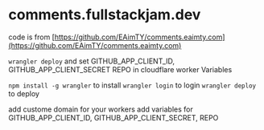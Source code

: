 # comments.fullstackjam.dev

code is from [https://github.com/EAimTY/comments.eaimty.com](https://github.com/EAimTY/comments.eaimty.com)

`wrangler deploy` and set GITHUB_APP_CLIENT_ID, GITHUB_APP_CLIENT_SECRET REPO in cloudflare worker Variables

`npm install -g wrangler` to install
`wrangler login` to login
`wrangler deploy` to deploy

add custome domain for your workers
add variables for GITHUB_APP_CLIENT_ID, GITHUB_APP_CLIENT_SECRET, REPO
